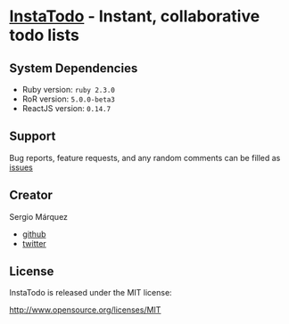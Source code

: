 # [InstaTodo](http://www.idonthaveawebsiteyet.com) - Instant, collaborative todo lists

## System Dependencies

* Ruby version: `ruby 2.3.0`
* RoR version: `5.0.0-beta3`
* ReactJS version: `0.14.7`

## Support

Bug reports, feature requests, and any random comments can be filled as
 [issues](https://github.com/instatodo/instatodo/issues)

## Creator
Sergio Márquez
  * [github](https://github.com/smarquez1)
  * [twitter](https://twitter.com/SergioDMarquez)

## License

InstaTodo is released under the MIT license:

http://www.opensource.org/licenses/MIT
